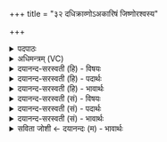 +++
title = "३२ दधिक्राव्णोऽअकारिषं जिष्णोरश्वस्य"

+++
<details><summary>पदपाठः</summary>

द॒धि॒क्राव्ण॒ इति दधि॒ऽक्राव्णः॑। अ॒का॒रि॒ष॒म्। जि॒ष्णोः। अश्व॑स्य। वा॒जिनः॑। सु॒र॒भि। नः॒। मुखा॑। क॒र॒त्। प्र। नः॒। आयू॑ꣳषि। ता॒रि॒ष॒त्। ३२।
</details>

<details><summary>अधिमन्त्रम् (VC)</summary>

- राजा देवता
- प्रजापतिर्ऋषिः
- अनुष्टुप्
- गान्धारः
</details>

<details><summary>दयानन्द-सरस्वती (हि) - विषयः</summary>

फिर वह राजा किस के समान क्या बढ़ावे, इस विषय को अगले मन्त्र में कहा है ॥
</details>

<details><summary>दयानन्द-सरस्वती (हि) - पदार्थः</summary>

पदार्थान्वयभाषाः -  हे राजन् ! जैसे मैं (दधिक्राव्णः) जो धारण-पोषण करनेवालों को प्राप्त होता (वाजिनः) बहुत वेगयुक्त (जिष्णोः) जीतने और (अश्वस्य) शीघ्र जानेवाला है, उस घोड़े के समान पराक्रम को (अकारिषम्) करूँ, वैसे आप (नः) हम लोगों के (सुरभि) सुगन्धियुक्त (मुखा) मुखों के तुल्य पराक्रम को (प्र, करत्) भलीभाँति करो और (नः) हमारे (आयूंषि) आयुओं को (तारिषत्) उनकी अवधि के पार पहुँचाओ ॥३२ ॥
</details>

<details><summary>दयानन्द-सरस्वती (हि) - भावार्थः</summary>

भावार्थभाषाः -  जैसे घोड़ों के सिखानेवाले घोड़ों को पराक्रम की रक्षा के नियम से बलिष्ठ और संग्राम में जितानेवाले करते हैं, वैसे पढ़ाने और उपदेश करनेहारे कुमार और कुमारियों को पूरे ब्रह्मचर्य्य के सेवन से पण्डित, पण्डिता कर उनको शरीर और आत्मा के बल के लिए प्रवृत्त करा के बहुत आयुवाले और अति युद्ध करने में कुशल बनावें ॥३२ ॥
</details>

<details><summary>दयानन्द-सरस्वती (सं) - विषयः</summary>

पुनः स राजा कस्येव किं वर्द्धयेदित्याह ॥
</details>

<details><summary>दयानन्द-सरस्वती (सं) - पदार्थः</summary>

पदार्थान्वयभाषाः -  हे राजन् ! यथाऽहं दधिक्राव्णो वाजिनो जिष्णोरश्वस्येव वीर्यमकारिषं तथा भवान् नः सुरभि मुखेव वीर्यं प्रकरन्न आयूंषि तारिषत्॥३२ ॥
</details>

<details><summary>दयानन्द-सरस्वती (सं) - भावार्थः</summary>

भावार्थभाषाः -  यथाऽश्वशिक्षका अश्वान् वीर्यरक्षणनियमेन बलिष्ठान् संग्रामे विजयनिमित्तान् कुर्वन्ति, तथैवाध्यापकोपदेशकाः कुमारान् कुमारींश्च पूर्णेन ब्रह्मचर्यसेवनेन विद्यायुक्तान् विदुषीश्च कृत्वा शरीरात्मबलाय प्रवर्त्तय्य दीर्घायुषो युद्धशालीनान् सम्पादयेयुः ॥३२ ॥
</details>

<details><summary>सविता जोशी ← दयानन्दः (म) - भावार्थः</summary>

भावार्थभाषाः -  जसे अश्वशिक्षक घोड्यांना पराक्रमी, रक्षक, वेगवान, बलिष्ठ व युद्धात जिंकणारे बनवितात तसे अध्यापन व उपदेश करणाऱ्यांनी कुमार व कुमारींना पूर्ण ब्रह्मचर्याने पंडित व पंडिता बनवून शरीर व आत्म्याचे बल वाढविण्यास प्रवृत्त करावे व दीर्घायुषी बनवावे, तसेच युद्धकुशलही बनवावे.
</details>